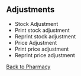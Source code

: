 ## Adjustments

* Stock Adjustment
* Print stock adjustment
* Reprint stock adjustment
* Price Adjustment
* Print price adjustment
* Reprint price adjustment

[Back to Pharmacy](https://github.com/hmislk/hmis/wiki/Pharmacy)